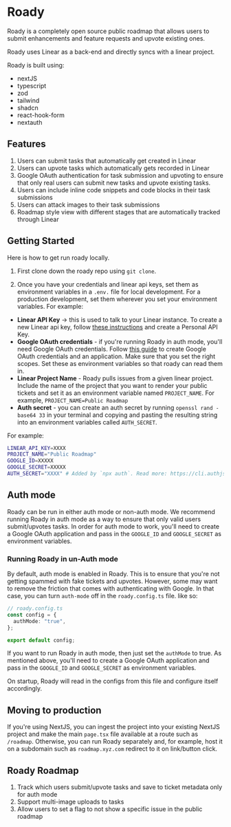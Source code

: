 # Roady

Roady is a completely open source public roadmap that allows users to submit enhancements and feature requests and upvote existing ones.

Roady uses Linear as a back-end and directly syncs with a linear project.

Roady is built using:

- nextJS
- typescript
- zod
- tailwind
- shadcn
- react-hook-form
- nextauth

## Features

1. Users can submit tasks that automatically get created in Linear
2. Users can upvote tasks which automatically gets recorded in Linear
3. Google OAuth authentication for task submission and upvoting to ensure that only real users can submit new tasks and upvote existing tasks.
4. Users can include inline code snippets and code blocks in their task submissions
5. Users can attack images to their task submissions
6. Roadmap style view with different stages that are automatically tracked through Linear

## Getting Started

Here is how to get run roady locally.

1. First clone down the roady repo using `git clone`.

2. Once you have your credentials and linear api keys, set them as environment variables in a `.env.` file for local development. For a production development, set them wherever you set your environment variables. For example:

- **Linear API Key** -> this is used to talk to your Linear instance. To create a new Linear api key, follow [these instructions](https://developers.linear.app/docs/graphql/working-with-the-graphql-api#authentication) and create a Personal API Key.
- **Google OAuth credentials** - if you're running Roady in auth mode, you'll need Google OAuth credentials. Follow [this guide](https://developers.google.com/identity/protocols/oauth2/javascript-implicit-flow) to create Google OAuth credentials and an application. Make sure that you set the right scopes. Set these as environment variables so that roady can read them in.
- **Linear Project Name** - Roady pulls issues from a given linear project. Include the name of the project that you want to render your public tickets and set it as an environment variable named `PROJECT_NAME`. For example, `PROJECT_NAME=Public Roadmap`
- **Auth secret** - you can create an auth secret by running `openssl rand -base64 33` in your terminal and copying and pasting the resulting string into an environment variables called `AUTH_SECRET`.

For example:

```bash
LINEAR_API_KEY=XXXX
PROJECT_NAME="Public Roadmap"
GOOGLE_ID=XXXXX
GOOGLE_SECRET=XXXXX
AUTH_SECRET="XXXX" # Added by `npx auth`. Read more: https://cli.authjs.dev
```

## Auth mode

Roady can be run in either auth mode or non-auth mode. We recommend running Roady in auth mode as a way to ensure that only valid users submit/upvotes tasks. In order for auth mode to work, you'll need to create a Google OAuth application and pass in the `GOOGLE_ID` and `GOOGLE_SECRET` as environment variables.

### Running Roady in un-Auth mode

By default, auth mode is enabled in Roady. This is to ensure that you're not getting spammed with fake tickets and upvotes. However, some may want to remove the friction that comes with authenticating with Google. In that case, you can turn `auth-mode` off in the `roady.config.ts` file. like so:

```ts
// roady.config.ts
const config = {
  authMode: "true",
};

export default config;
```

If you want to run Roady in auth mode, then just set the `authMode` to true. As mentioned above, you'll need to create a Google OAuth application and pass in the `GOOGLE_ID` and `GOOGLE_SECRET` as environment variables.

On startup, Roady will read in the configs from this file and configure itself accordingly.

## Moving to production

If you're using NextJS, you can ingest the project into your existing NextJS project and make the main `page.tsx` file available at a route such as `/roadmap`. Otherwise, you can run Roady separately and, for example, host it on a subdomain such as `roadmap.xyz.com` redirect to it on link/button click.

## Roady Roadmap

1. Track which users submit/upvote tasks and save to ticket metadata only for auth mode
2. Support multi-image uploads to tasks
3. Allow users to set a flag to not show a specific issue in the public roadmap
